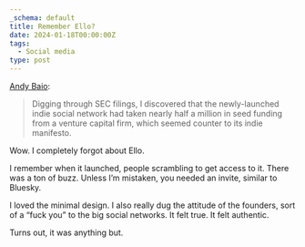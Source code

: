```yaml
---
_schema: default
title: Remember Ello?
date: 2024-01-18T00:00:00Z
tags:
  - Social media
type: post
---
```


[Andy Baio](https://waxy.org/2024/01/the-quiet-death-of-ellos-big-dreams/):

> Digging through SEC filings, I discovered that the newly-launched indie social network had taken nearly half a million in seed funding from a venture capital firm, which seemed counter to its indie manifesto.

Wow. I completely forgot about Ello.

I remember when it launched, people scrambling to get access to it. There was a ton of buzz. Unless I’m mistaken, you needed an invite, similar to Bluesky.

I loved the minimal design. I also really dug the attitude of the founders, sort of a “fuck you” to the big social networks. It felt true. It felt authentic.

Turns out, it was anything but.
